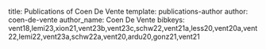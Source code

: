 title: Publications of Coen De Vente
template: publications-author
author: coen-de-vente
author_name: Coen De Vente
bibkeys: vent18,lemi23,xion21,vent23b,vent23c,schw22,vent21a,less20,vent20a,vent22,lemi22,vent23a,schw22a,vent20,ardu20,gonz21,vent21